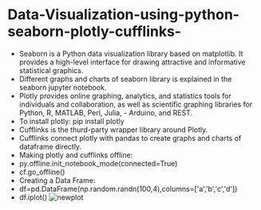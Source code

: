 # Data-Visualization-using-python-seaborn-plotly-cufflinks-

- Seaborn is a Python data visualization library based on matplotlib. It provides a high-level interface for drawing attractive and informative statistical graphics.
- Different graphs and charts of seaborn library is explained in the seaborn  jupyter notebook.
- Plotly provides online graphing, analytics, and statistics tools for individuals and collaboration, as well as scientific graphing libraries for Python, R, MATLAB, Perl, Julia, - Arduino, and REST.
- To install plotly: pip install plotly
- Cufflinks is the thurd-party wrapper library around Plotly.
- Cufflinks connect plotly with pandas to create graphs and charts of dataframe directly.
- Making plotly and cufflinks offline:
- py.offline.init_notebook_mode(connected=True)
- cf.go_offline()
- Creating a Data Frame:
- df=pd.DataFrame(np.random.randn(100,4),columns=['a','b','c','d'])
- df.iplot()
![newplot](https://user-images.githubusercontent.com/68863028/91259122-b7fdf680-e722-11ea-9f73-42da0efef648.png)
